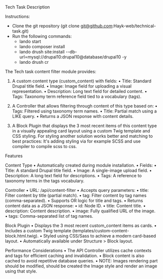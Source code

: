 Tech Task Description

Instructions:
 - Clone the git repository (git clone git@github.com:Hayk-web/technical-task.git)
 - Run the following commands:
   - lando start
   - lando composer install
   - lando drush site:install --db-url=mysql://drupal10:drupal10@database/drupal10 -y
   - lando drush cr


The Tech task content filter module provides:
1.	A custom content type (custom_content) with fields:
  •	Title: Standard Drupal title field.
  •	Image: Image field for uploading a visual representation.
  •	Description: Long text field for detailed content.
  •	Tags: Taxonomy term reference field tied to a vocabulary (tags).

2.	A Controller that allows filtering through content of this type based on:
  • Tags: Filtered using taxonomy term names.
  •	Title: Partial match using a LIKE query.
  •	Returns a JSON response with content details.
3.	A Block Plugin that displays the 3 most recent items of this content type in a visually appealing card layout using a custom Twig template and CSS styling.
   For styling another solution works better and matching to best practices: It's adding styling via for example SCSS and use compiler to compile scss to css.


Features

Content Type
 •	Automatically created during module installation.
 •	Fields:
   •	Title: A standard Drupal title field.
   •	Image: A single-image upload field.
   •	Description: A long text field for descriptions.
   •	Tags: A reference to taxonomy terms in the tags vocabulary.

Controller
 •	URL: /api/content-filter
 •	Accepts query parameters:
   •	title: Filter content by title (partial match).
   •	tag: Filter content by tag names (comma-separated).
   •	Supports OR logic for title and tags.
 •	Returns content data as a JSON response:
   •	id: Node ID.
   •	title: Content title.
   •	description: Content description.
   •	image: Fully qualified URL of the image.
   •	tags: Comma-separated list of tag names.

Block Plugin
  •	Displays the 3 most recent custom_content items as cards.
  •	Includes a custom Twig template (templates/custom-content-block.html.twig).
  •	Styled using CSS/Sass to achieve a modern card-based layout.
  •	Automatically available under Structure > Block layout.


Performance Considerations
  •	The API Controller utilizes cache contexts and tags for efficient caching and invalidation.
  •	Block content is also cached to avoid repetitive database queries.
  •	NOTE: Images rendering part should be modified, should be created the Image style and render an image using that style.
